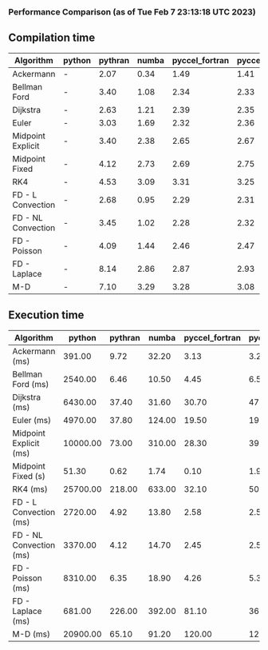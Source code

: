 ### Performance Comparison (as of Tue Feb  7 23:13:18 UTC 2023)
## Compilation time
Algorithm                 | python                    | pythran                   | numba                     | pyccel_fortran            | pyccel_c                 
------------------------- | ------------------------- | ------------------------- | ------------------------- | ------------------------- | -------------------------
Ackermann                 | -                         | 2.07                      | 0.34                      | 1.49                      | 1.41                     
Bellman Ford              | -                         | 3.40                      | 1.08                      | 2.34                      | 2.33                     
Dijkstra                  | -                         | 2.63                      | 1.21                      | 2.39                      | 2.35                     
Euler                     | -                         | 3.03                      | 1.69                      | 2.32                      | 2.36                     
Midpoint Explicit         | -                         | 3.40                      | 2.38                      | 2.65                      | 2.67                     
Midpoint Fixed            | -                         | 4.12                      | 2.73                      | 2.69                      | 2.75                     
RK4                       | -                         | 4.53                      | 3.09                      | 3.31                      | 3.25                     
FD - L Convection         | -                         | 2.68                      | 0.95                      | 2.29                      | 2.31                     
FD - NL Convection        | -                         | 3.45                      | 1.02                      | 2.28                      | 2.32                     
FD - Poisson              | -                         | 4.09                      | 1.44                      | 2.46                      | 2.47                     
FD - Laplace              | -                         | 8.14                      | 2.86                      | 2.87                      | 2.93                     
M-D                       | -                         | 7.10                      | 3.29                      | 3.28                      | 3.08                     

## Execution time
Algorithm                 | python                    | pythran                   | numba                     | pyccel_fortran            | pyccel_c                 
------------------------- | ------------------------- | ------------------------- | ------------------------- | ------------------------- | -------------------------
Ackermann (ms)            | 391.00                    | 9.72                      | 32.20                     | 3.13                      | 3.23                     
Bellman Ford (ms)         | 2540.00                   | 6.46                      | 10.50                     | 4.45                      | 6.57                     
Dijkstra (ms)             | 6430.00                   | 37.40                     | 31.60                     | 30.70                     | 47.60                    
Euler (ms)                | 4970.00                   | 37.80                     | 124.00                    | 19.50                     | 199.00                   
Midpoint Explicit (ms)    | 10000.00                  | 73.00                     | 310.00                    | 28.30                     | 397.00                   
Midpoint Fixed (s)        | 51.30                     | 0.62                      | 1.74                      | 0.10                      | 1.97                     
RK4 (ms)                  | 25700.00                  | 218.00                    | 633.00                    | 32.10                     | 509.00                   
FD - L Convection (ms)    | 2720.00                   | 4.92                      | 13.80                     | 2.58                      | 2.53                     
FD - NL Convection (ms)   | 3370.00                   | 4.12                      | 14.70                     | 2.45                      | 2.52                     
FD - Poisson (ms)         | 8310.00                   | 6.35                      | 18.90                     | 4.26                      | 5.31                     
FD - Laplace (ms)         | 681.00                    | 226.00                    | 392.00                    | 81.10                     | 364.00                   
M-D (ms)                  | 20900.00                  | 65.10                     | 91.20                     | 120.00                    | 122.00                   
